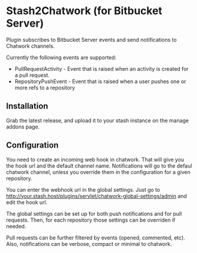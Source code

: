# Stash2Chatwork (for Bitbucket Server)

Plugin subscribes to Bitbucket Server events and send notifications to
Chatwork channels.

Currently the following events are supported:

* PullRequestActivity - Event that is raised when an activity is created for a pull request.
* RepositoryPushEvent - Event that is raised when a user pushes one or more refs to a repository

## Installation

Grab the latest release, and upload it to your stash instance on 
the manage addons page.

## Configuration

You need to create an incoming web hook in chatwork. That will give you the
hook url and the default channel name. Notifications will go to the
defaul chatwork channel, unless you override them in the configuration for
a given repository.

You can enter the webhook url in the global settings. Just go to
http://your.stash.host/plugins/servlet/chatwork-global-settings/admin and
edit the hook url.

The global settings can be set up for both push notifications and for pull requests.
Then, for each repository those settings can be overriden if needed.

Pull requests can be further filtered by events (opened, commented, etc). Also, notifications can be verbose,
compact or minimal to chatwork.

